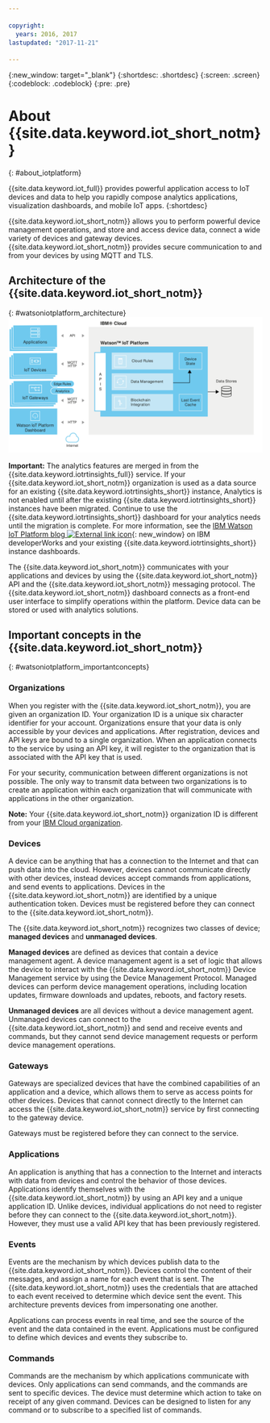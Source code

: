 ```yaml
---

copyright:
  years: 2016, 2017
lastupdated: "2017-11-21"

---
```


{:new_window: target="\_blank"}
{:shortdesc: .shortdesc}
{:screen: .screen}
{:codeblock: .codeblock}
{:pre: .pre}

# About {{site.data.keyword.iot_short_notm}}
{: #about_iotplatform}

{{site.data.keyword.iot_full}} provides powerful application access to IoT devices and data to help you rapidly compose analytics applications, visualization dashboards, and mobile IoT apps.
{:shortdesc}

{{site.data.keyword.iot_short_notm}} allows you to perform powerful device management operations, and store and access device data, connect a wide variety of devices and gateway devices. {{site.data.keyword.iot_short_notm}} provides secure communication to and from your devices by using MQTT and TLS.

## Architecture of the {{site.data.keyword.iot_short_notm}}
{: #watsoniotplatform_architecture}
![IBM Watson IoT Platform Architecture](images/architecture_platform_2.svg "IBM Watson IoT Platform architecture")

**Important:** The analytics features are merged in from the {{site.data.keyword.iotrtinsights_full}} service. If your {{site.data.keyword.iot_short_notm}} organization is used as a data source for an existing {{site.data.keyword.iotrtinsights_short}} instance, Analytics is not enabled until after the existing {{site.data.keyword.iotrtinsights_short}} instances have been migrated. Continue to use the {{site.data.keyword.iotrtinsights_short}} dashboard for your analytics needs until the migration is complete. For more information, see the [IBM Watson IoT Platform blog ![External link icon](../../icons/launch-glyph.svg "External link icon")](https://developer.ibm.com/iotplatform/2016/04/28/iot-real-time-insights-and-watson-iot-platform-a-match-made-in-heaven/){: new_window} on IBM developerWorks and your existing {{site.data.keyword.iotrtinsights_short}} instance dashboards.  

The {{site.data.keyword.iot_short_notm}} communicates with your applications and devices by using the {{site.data.keyword.iot_short_notm}} API and the {{site.data.keyword.iot_short_notm}} messaging protocol. The {{site.data.keyword.iot_short_notm}} dashboard connects as a front-end user interface to simplify operations within the platform. Device data can be stored or used with analytics solutions.

## Important concepts in the {{site.data.keyword.iot_short_notm}}
{: #watsoniotplatform_importantconcepts}

### Organizations

When you register with the {{site.data.keyword.iot_short_notm}}, you are given an organization ID. Your organization ID is a unique six character identifier for your account. Organizations ensure that your data is only accessible by your devices and applications. After registration, devices and API keys are bound to a single organization. When an application connects to the service by using an API key, it will register to the organization that is associated with the API key that is used.

For your security, communication between different organizations is not possible. The only way to transmit data between two organizations is to create an application within each organization that will communicate with applications in the other organization.

**Note:** Your {{site.data.keyword.iot_short_notm}} organization ID is different from your [IBM Cloud organization](../../docs/admin/orgs_spaces.html#orginfo).

### Devices

A device can be anything that has a connection to the Internet and that can push data into the cloud. However, devices cannot communicate directly with other devices, instead devices accept commands from applications, and send events to applications. Devices in the {{site.data.keyword.iot_short_notm}} are identified by a unique authentication token. Devices must be registered before they can connect to the {{site.data.keyword.iot_short_notm}}.

The {{site.data.keyword.iot_short_notm}} recognizes two classes of device; **managed devices** and **unmanaged devices**.

**Managed devices** are defined as devices that contain a device management agent. A device management agent is a set of logic that allows the device to interact with the {{site.data.keyword.iot_short_notm}} Device Management service by using the Device Management Protocol. Managed devices can perform device management operations, including location updates, firmware downloads and updates, reboots, and factory resets.

**Unmanaged devices** are all devices without a device management agent. Unmanaged devices can connect to the {{site.data.keyword.iot_short_notm}} and send and receive events and commands, but they cannot send device management requests or perform device management operations.

### Gateways

Gateways are specialized devices that have the combined capabilities of an application and a device, which allows them to serve as access points for other devices. Devices that cannot connect directly to the Internet can access the {{site.data.keyword.iot_short_notm}} service by first connecting to the gateway device.

Gateways must be registered before they can connect to the service.

### Applications

An application is anything that has a connection to the Internet and interacts with data from devices and control the behavior of those devices. Applications identify themselves with the {{site.data.keyword.iot_short_notm}} by using an API key and a unique application ID. Unlike devices, individual applications do not need to register before they can connect to the {{site.data.keyword.iot_short_notm}}. However, they must use a valid API key that has been previously registered.

### Events

Events are the mechanism by which devices publish data to the {{site.data.keyword.iot_short_notm}}. Devices control the content of their messages, and assign a name for each event that is sent. The {{site.data.keyword.iot_short_notm}} uses the credentials that are attached to each event received to determine which device sent the event. This architecture prevents devices from impersonating one another.

Applications can process events in real time, and see the source of the event and the data contained in the event. Applications must be configured to define which devices and events they subscribe to.

### Commands

Commands are the mechanism by which applications communicate with devices. Only applications can send commands, and the commands are sent to specific devices. The device must determine which action to take on receipt of any given command. Devices can be designed to listen for any command or to subscribe to a specified list of commands.
